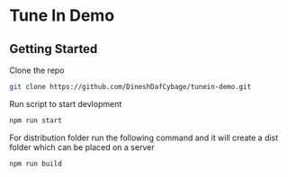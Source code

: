 # Tune In Demo

## Getting Started

Clone the repo

```sh
git clone https://github.com/DineshDafCybage/tunein-demo.git
```

Run script to start devlopment
```sh
npm run start
```

For distribution folder run the following command and it will create a dist folder which can be placed on a server
```sh
npm run build
```